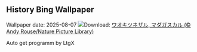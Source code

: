 ## History Bing Wallpaper
Wallpaper date: 2025-08-07
![](https://www.bing.com/th?id=OHR.BabyLemur_JA-JP3588561100_UHD.jpg&w=1000)Download: [ワオキツネザル, マダガスカル (© Andy Rouse/Nature Picture Library)](https://www.bing.com/th?id=OHR.BabyLemur_JA-JP3588561100_UHD.jpg)

Auto get programm by LtgX
